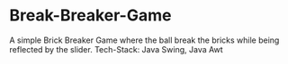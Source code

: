 # Break-Breaker-Game
A simple Brick Breaker Game where the ball break the bricks while being reflected by the slider. Tech-Stack: Java Swing, Java Awt
